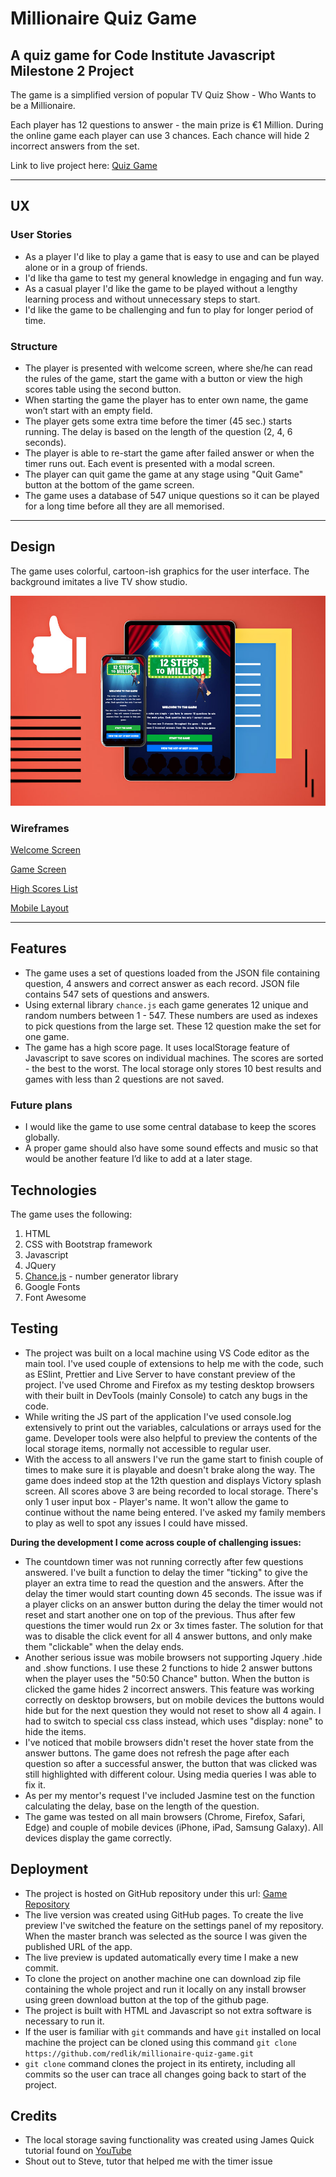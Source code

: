 # Millionaire Quiz Game

## A quiz game for Code Institute Javascript Milestone 2 Project

The game is a simplified version of popular TV Quiz Show - Who Wants to be a Millionaire.

Each player has 12 questions to answer - the main prize is €1 Million.
During the online game each player can use 3 chances. Each chance will hide 2 incorrect answers from the set.

Link to live project here: [Quiz Game][1]

---

## UX

### User Stories

- As a player I'd like to play a game that is easy to use and can be played alone or in a group of friends.
- I'd like tha game to test my general knowledge in engaging and fun way.
- As a casual player I'd like the game to be played without a lengthy learning process and without unnecessary steps to start.
- I'd like the game to be challenging and fun to play for longer period of time.
  
### Structure

- The player is presented with welcome screen, where she/he can read the rules of the game, start the game with a button or view the high scores table using the second button.
- When starting the game the player has to enter own name, the game won’t start with an empty field.
- The player gets some extra time before the timer (45 sec.) starts running. The delay is based on the length of the question (2, 4, 6 seconds).
- The player is able to re-start the game after failed answer or when the timer runs out. Each event is presented with a modal screen.
- The player can quit game the game at any stage using "Quit Game" button at the bottom of the game screen.
- The game uses a database of 547 unique questions so it can be played for a long time before all they are all memorised.

---

## Design

The game uses colorful, cartoon-ish graphics for the user interface. The background imitates a live TV show studio.

![Game preview][image-1]

### Wireframes

[Welcome Screen](wireframes/welcome-screen.png)

[Game Screen](wireframes/game-screen.png)

[High Scores List](wireframes/high-scores-screen.png)

[Mobile Layout](wireframes/phone-layout.png)

---

## Features

- The game uses a set of questions loaded from the JSON file containing question, 4 answers and correct answer as each record. JSON file contains 547 sets of questions and answers.
- Using external library `chance.js` each game generates 12 unique and random numbers between 1 - 547. These numbers are used as indexes to pick questions from the large set. These 12 question make the set for one game.
- The game has a high score page. It uses localStorage feature of Javascript to save scores on individual machines. The scores are sorted - the best to the worst. The local storage only stores 10 best results and games with less than 2 questions are not saved.

### Future plans

- I would like the game to use some central database to keep the scores globally.
- A proper game should also have some sound effects and music so that would be another feature I’d like to add at a later stage.

## Technologies

The game uses the following:

1. HTML
2. CSS with Bootstrap framework
3. Javascript
4. JQuery
5. [Chance.js][2] - number generator library
6. Google Fonts
7. Font Awesome

## Testing

- The project was built on a local machine using VS Code editor as the main tool. I've used couple of extensions to help me with the code, such as ESlint, Prettier and Live Server to have constant preview of the project. I've used Chrome and Firefox as my testing desktop browsers with their built in DevTools (mainly Console) to catch any bugs in the code.
- While writing the JS part of the application I've used console.log extensively to print out the variables, calculations or arrays used for the game. Developer tools were also helpful to preview the contents of the local storage items, normally not accessible to regular user.
- With the access to all answers I've run the game start to finish couple of times to make sure it is playable and doesn't brake along the way. The game does indeed stop at the 12th question and displays Victory splash screen. All scores above 3 are being recorded to local storage. There's only 1 user input box - Player's name. It won't allow the game to continue without the name being entered. I've asked my family members to play as well to spot any issues I could have missed.

**During the development I come across couple of challenging issues:**

- The countdown timer was not running correctly after few questions answered. I've built a function to delay the timer "ticking" to give the player an extra time to read the question and the answers. After the delay the timer would start counting down 45 seconds. The issue was if a player clicks on an answer button during the delay the timer would not reset and start another one on top of the previous. Thus after few questions the timer would run 2x or 3x times faster. The solution for that was to disable the click event for all 4 answer buttons, and only make them "clickable" when the delay ends.
- Another serious issue was mobile browsers not supporting Jquery .hide and .show functions. I use these 2 functions to hide 2 answer buttons when the player uses the "50:50 Chance" button. When the button is clicked the game hides 2 incorrect answers. This feature was working correctly on desktop browsers, but on mobile devices the buttons would hide but for the next question they would not reset to show all 4 again. I had to switch to special css class instead, which uses "display: none" to hide the items.
- I've noticed that mobile browsers didn't reset the hover state from the answer buttons. The game does not refresh the page after each question so after a successful answer, the button that was clicked was still highlighted with different colour. Using media queries I was able to fix it.
- As per my mentor's request I've included Jasmine test on the function calculating the delay, base on the length of the question.
- The game was tested on all main browsers (Chrome, Firefox, Safari, Edge) and couple of mobile devices (iPhone, iPad, Samsung Galaxy). All devices display the game correctly.

## Deployment

- The project is hosted on GitHub repository under this url: [Game Repository](https://github.com/redlik/millionaire-quiz-game)
- The live version was created using GitHub pages. To create the live preview I've switched the feature on the settings panel of my repository. When the master branch was selected as the source I was given the published URL of the app.
- The live preview is updated automatically every time I make a new commit.
- To clone the project on another machine one can download zip file containing the whole project and run it locally on any install browser using green download button at the top of the github page.
- The project is built with HTML and Javascript so not extra software is necessary to run it.
- If the user is familiar with `git` commands and have `git` installed on local machine the project can be cloned using this command `git clone https://github.com/redlik/millionaire-quiz-game.git`
- `git clone` command clones the project in its entirety, including all commits so the user can trace all changes going back to start of the project.

## Credits

- The local storage saving functionality was created using James Quick tutorial found on [YouTube][3]
- Shout out to Steve, tutor that helped me with the timer issue

[1]: https://redlik.github.io/millionaire-quiz-game/index.html "Quiz Game"
[2]: https://chancejs.com/
[3]: https://youtu.be/u98ROZjBWy8

[image-1]: wireframes/mockups.jpg
